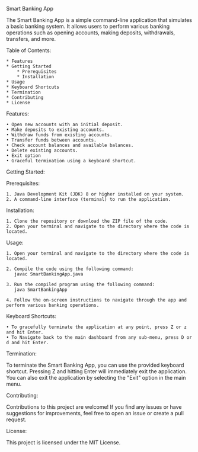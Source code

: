 ﻿Smart Banking App

The Smart Banking App is a simple command-line application that simulates a basic banking system. It allows users to perform various banking operations such as opening accounts, making deposits, withdrawals, transfers, and more.


Table of Contents:

    * Features
    * Getting Started
        * Prerequisites
        * Installation
    * Usage
    * Keyboard Shortcuts
    * Termination
    * Contributing
    * License


Features:

    • Open new accounts with an initial deposit.
    • Make deposits to existing accounts.
    • Withdraw funds from existing accounts.
    • Transfer funds between accounts.
    • Check account balances and available balances.
    • Delete existing accounts.
    • Exit option 
    • Graceful termination using a keyboard shortcut.


Getting Started:

Prerequisites:

    1. Java Development Kit (JDK) 8 or higher installed on your system.
    2. A command-line interface (terminal) to run the application.


Installation:

    1. Clone the repository or download the ZIP file of the code.
    2. Open your terminal and navigate to the directory where the code is located.


Usage:

    1. Open your terminal and navigate to the directory where the code is located.

    2. Compile the code using the following command:
       javac SmartBankingApp.java

    3. Run the compiled program using the following command:
       java SmartBankingApp

    4. Follow the on-screen instructions to navigate through the app and perform various banking operations.




Keyboard Shortcuts:

    • To gracefully terminate the application at any point, press Z or z and hit Enter.
    • To Navigate back to the main dashboard from any sub-menu, press D or d and hit Enter.


Termination:

To terminate the Smart Banking App, you can use the provided keyboard shortcut. Pressing Z and hitting Enter will immediately exit the application.
You can also exit the application by selecting the "Exit" option in the main menu.


Contributing:

Contributions to this project are welcome! If you find any issues or have suggestions for improvements, feel free to open an issue or create a pull request.


License:

This project is licensed under the MIT License.
